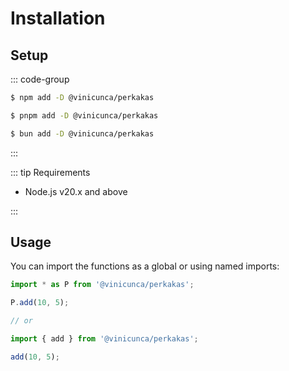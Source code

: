 # Installation

## Setup

::: code-group

```sh [npm]
$ npm add -D @vinicunca/perkakas
```

```sh [pnpm]
$ pnpm add -D @vinicunca/perkakas
```

```sh [bun]
$ bun add -D @vinicunca/perkakas
```

:::

::: tip Requirements

- Node.js v20.x and above

:::

## Usage

You can import the functions as a global or using named imports:

```ts
import * as P from '@vinicunca/perkakas';

P.add(10, 5);

// or

import { add } from '@vinicunca/perkakas';

add(10, 5);
```
